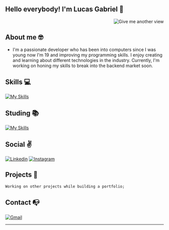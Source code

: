## Hello everybody! I'm Lucas Gabriel 👋

<a href="https://github.com/lucasgls">
    <img src="https://komarev.com/ghpvc/?username=lucasgls&style=for-the-badge&color=grey" alt="Give me another view" align= "right"></img>
    <br>
</a>


## **About me** 🤓

- I'm a passionate developer who has been into computers since I was young now I'm 19 and improving my programming skills. I enjoy creating and learning about different technologies in the industry. Currently, I'm working on honing my skills to break into the backend market soon.


 ## **Skills 💻** 
 

[![My Skills](https://skillicons.dev/icons?i=py,javascript,react,cs,mysql,git)](https://github.com/lucasgls?tab=repositories)

## **Studing 📚** 

[![My Skills](https://skillicons.dev/icons?i=java,spring,py,azure,aws)](https://github.com/lucasgls?tab=repositories)


## **Social ✌️**
[![Linkedin](https://skillicons.dev/icons?i=linkedin)](https://www.linkedin.com/in/lucasgls/)
[![Instagram](https://skillicons.dev/icons?i=instagram)](https://www.instagram.com/lucassgls/)

## **Projects 🤩**
    Working on other projects while building a portfolio;

## **Contact 📭**
[![Gmail](https://skillicons.dev/icons?i=gmail)](mailto:lucasglsilva7@gmail.com)

<hr>
